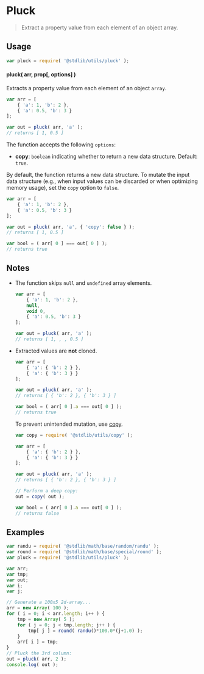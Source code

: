 # Pluck

> Extract a property value from each element of an object array.


<section class="intro">

</section>

<!-- /.intro -->


<section class="usage">

## Usage

``` javascript
var pluck = require( '@stdlib/utils/pluck' );
```

#### pluck( arr, prop\[, options\] )

Extracts a property value from each element of an object `array`.

<!-- eslint-disable object-curly-newline, object-property-newline -->

``` javascript
var arr = [
    { 'a': 1, 'b': 2 },
    { 'a': 0.5, 'b': 3 }
];

var out = pluck( arr, 'a' );
// returns [ 1, 0.5 ]
```

The function accepts the following `options`:

* __copy__: `boolean` indicating whether to return a new data structure. Default: `true`.

By default, the function returns a new data structure. To mutate the input data structure (e.g., when input values can be discarded or when optimizing memory usage), set the `copy` option to `false`.

<!-- eslint-disable object-curly-newline, object-property-newline -->

``` javascript
var arr = [
    { 'a': 1, 'b': 2 },
    { 'a': 0.5, 'b': 3 }
];

var out = pluck( arr, 'a', { 'copy': false } );
// returns [ 1, 0.5 ]

var bool = ( arr[ 0 ] === out[ 0 ] );
// returns true
```

</section>

<!-- /.usage -->


<section class="notes">

## Notes

* The function skips `null` and `undefined` array elements.

  <!-- eslint-disable object-curly-newline, object-property-newline -->
    
  ``` javascript
  var arr = [
      { 'a': 1, 'b': 2 },
      null,
      void 0,
      { 'a': 0.5, 'b': 3 }
  ];

  var out = pluck( arr, 'a' );
  // returns [ 1, , , 0.5 ]
  ```

* Extracted values are __not__ cloned.

  <!-- eslint-disable object-curly-newline, object-curly-spacing -->

  ``` javascript
  var arr = [
      { 'a': { 'b': 2 } },
      { 'a': { 'b': 3 } }
  ];

  var out = pluck( arr, 'a' );
  // returns [ { 'b': 2 }, { 'b': 3 } ]

  var bool = ( arr[ 0 ].a === out[ 0 ] );
  // returns true
  ``` 

  To prevent unintended mutation, use [copy][@stdlib/utils/copy].

  <!-- eslint-disable object-curly-newline, object-curly-spacing -->

  ``` javascript
  var copy = require( '@stdlib/utils/copy' );

  var arr = [
      { 'a': { 'b': 2 } },
      { 'a': { 'b': 3 } }
  ];

  var out = pluck( arr, 'a' );
  // returns [ { 'b': 2 }, { 'b': 3 } ]

  // Perform a deep copy:
  out = copy( out );

  var bool = ( arr[ 0 ].a === out[ 0 ] );
  // returns false
  ```

</section>

<!-- /.notes -->


<section class="examples">

## Examples

``` javascript
var randu = require( '@stdlib/math/base/random/randu' );
var round = require( '@stdlib/math/base/special/round' );
var pluck = require( '@stdlib/utils/pluck' );

var arr;
var tmp;
var out;
var i;
var j;

// Generate a 100x5 2d-array...
arr = new Array( 100 );
for ( i = 0; i < arr.length; i++ ) {
    tmp = new Array( 5 );
    for ( j = 0; j < tmp.length; j++ ) {
        tmp[ j ] = round( randu()*100.0*(j+1.0) );
    }
    arr[ i ] = tmp;
}
// Pluck the 3rd column:
out = pluck( arr, 2 );
console.log( out );
```

</section>

<!-- /.examples -->


<section class="links">

[@stdlib/utils/copy]: https://github.com/stdlib-js/stdlib

</section>

<!-- /.links -->
